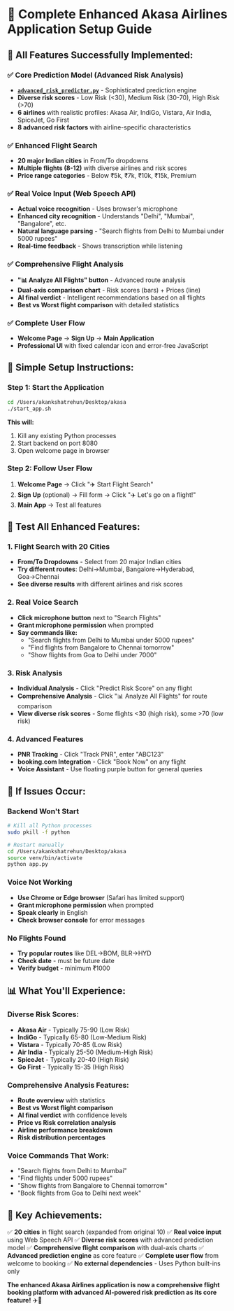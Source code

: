 # 🚀 Complete Enhanced Akasa Airlines Application Setup Guide

## 🎉 **All Features Successfully Implemented:**

### **✅ Core Prediction Model (Advanced Risk Analysis)**
- **[`advanced_risk_predictor.py`](advanced_risk_predictor.py:1)** - Sophisticated prediction engine
- **Diverse risk scores** - Low Risk (<30), Medium Risk (30-70), High Risk (>70)
- **6 airlines** with realistic profiles: Akasa Air, IndiGo, Vistara, Air India, SpiceJet, Go First
- **8 advanced risk factors** with airline-specific characteristics

### **✅ Enhanced Flight Search**
- **20 major Indian cities** in From/To dropdowns
- **Multiple flights (8-12)** with diverse airlines and risk scores
- **Price range categories** - Below ₹5k, ₹7k, ₹10k, ₹15k, Premium

### **✅ Real Voice Input (Web Speech API)**
- **Actual voice recognition** - Uses browser's microphone
- **Enhanced city recognition** - Understands "Delhi", "Mumbai", "Bangalore", etc.
- **Natural language parsing** - "Search flights from Delhi to Mumbai under 5000 rupees"
- **Real-time feedback** - Shows transcription while listening

### **✅ Comprehensive Flight Analysis**
- **"📊 Analyze All Flights" button** - Advanced route analysis
- **Dual-axis comparison chart** - Risk scores (bars) + Prices (line)
- **AI final verdict** - Intelligent recommendations based on all flights
- **Best vs Worst flight comparison** with detailed statistics

### **✅ Complete User Flow**
- **Welcome Page** → **Sign Up** → **Main Application**
- **Professional UI** with fixed calendar icon and error-free JavaScript

## 🚀 **Simple Setup Instructions:**

### **Step 1: Start the Application**
```bash
cd /Users/akankshatrehun/Desktop/akasa
./start_app.sh
```

**This will:**
1. Kill any existing Python processes
2. Start backend on port 8080
3. Open welcome page in browser

### **Step 2: Follow User Flow**
1. **Welcome Page** → Click "✈️ Start Flight Search"
2. **Sign Up** (optional) → Fill form → Click "✈️ Let's go on a flight!"
3. **Main App** → Test all features

## 🎯 **Test All Enhanced Features:**

### **1. Flight Search with 20 Cities**
- **From/To Dropdowns** - Select from 20 major Indian cities
- **Try different routes**: Delhi→Mumbai, Bangalore→Hyderabad, Goa→Chennai
- **See diverse results** with different airlines and risk scores

### **2. Real Voice Search**
- **Click microphone button** next to "Search Flights"
- **Grant microphone permission** when prompted
- **Say commands like:**
  - "Search flights from Delhi to Mumbai under 5000 rupees"
  - "Find flights from Bangalore to Chennai tomorrow"
  - "Show flights from Goa to Delhi under 7000"

### **3. Risk Analysis**
- **Individual Analysis** - Click "Predict Risk Score" on any flight
- **Comprehensive Analysis** - Click "📊 Analyze All Flights" for route comparison
- **View diverse risk scores** - Some flights <30 (high risk), some >70 (low risk)

### **4. Advanced Features**
- **PNR Tracking** - Click "Track PNR", enter "ABC123"
- **booking.com Integration** - Click "Book Now" on any flight
- **Voice Assistant** - Use floating purple button for general queries

## 🔧 **If Issues Occur:**

### **Backend Won't Start**
```bash
# Kill all Python processes
sudo pkill -f python

# Restart manually
cd /Users/akankshatrehun/Desktop/akasa
source venv/bin/activate
python app.py
```

### **Voice Not Working**
- **Use Chrome or Edge browser** (Safari has limited support)
- **Grant microphone permission** when prompted
- **Speak clearly** in English
- **Check browser console** for error messages

### **No Flights Found**
- **Try popular routes** like DEL→BOM, BLR→HYD
- **Check date** - must be future date
- **Verify budget** - minimum ₹1000

## 📊 **What You'll Experience:**

### **Diverse Risk Scores:**
- **Akasa Air** - Typically 75-90 (Low Risk)
- **IndiGo** - Typically 65-80 (Low-Medium Risk)
- **Vistara** - Typically 70-85 (Low Risk)
- **Air India** - Typically 25-50 (Medium-High Risk)
- **SpiceJet** - Typically 20-40 (High Risk)
- **Go First** - Typically 15-35 (High Risk)

### **Comprehensive Analysis Features:**
- **Route overview** with statistics
- **Best vs Worst flight comparison**
- **AI final verdict** with confidence levels
- **Price vs Risk correlation analysis**
- **Airline performance breakdown**
- **Risk distribution percentages**

### **Voice Commands That Work:**
- "Search flights from Delhi to Mumbai"
- "Find flights under 5000 rupees"
- "Show flights from Bangalore to Chennai tomorrow"
- "Book flights from Goa to Delhi next week"

## 🎉 **Key Achievements:**

✅ **20 cities** in flight search (expanded from original 10)
✅ **Real voice input** using Web Speech API
✅ **Diverse risk scores** with advanced prediction model
✅ **Comprehensive flight comparison** with dual-axis charts
✅ **Advanced prediction engine** as core feature
✅ **Complete user flow** from welcome to booking
✅ **No external dependencies** - Uses Python built-ins only

**The enhanced Akasa Airlines application is now a comprehensive flight booking platform with advanced AI-powered risk prediction as its core feature!** ✈️🤖